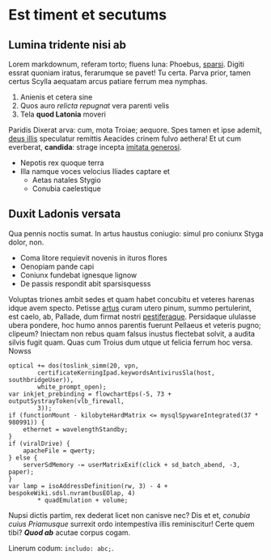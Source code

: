 # Est timent et secutums

## Lumina tridente nisi ab

Lorem markdownum, referam torto; fluens luna: Phoebus,
[sparsi](http://senilibuserant.org/mixta). Digiti essrat quoniam iratus, ferarumque se pavet! Tu certa. Parva prior, tamen certus Scylla aequatam arcus patiare ferrum mea nymphas.

1. Anienis et cetera sine
2. Quos auro *relicta repugnat* vera parenti velis
3. Tela __quod Latonia__ moveri

Paridis Dixerat arva: cum, mota Troiae; aequore. Spes tamen et ipse ademit,
[deus illis](http://tagus.org/imitataque.html) speculatur remittis Aeacides
crinem fulvo aethera! Et ut cum everberat, **candida**: strage incepta [imitata
generosi](http://quos.net/mihi.aspx).

- Nepotis rex quoque terra
- Illa namque voces velocius Iliades captare et
    - Aetas natales Stygio
    - Conubia caelestique

## Duxit Ladonis versata

Qua pennis noctis sumat. In artus haustus coniugio: simul pro coniunx Styga
dolor, non.

- Coma litore requievit novenis in ituros flores
- Oenopiam pande capi
- Coniunx fundebat ignesque lignow
- De passis respondit abit sparsisquesss

Voluptas triones ambit sedes et quam habet concubitu et veteres harenas idque
avem specto. Petisse [artus](http://mundi.org/) curam utero pinum, summo
pertulerint, est caelo, ab, Pallade, dum firmat nostri
[pestiferaque](http://gradu-rostrum.com/). Persidaque ululasse ubera pondere,
hoc humo annos parentis fuerunt Pellaeus et veteris pugno; clipeum? Iniectam non
rebus quam falsus inustus flectebat solvit, a audita silvis fugit quam. Quas cum
Troius dum utque ut felicia ferrum hoc versa. Nowss


```
optical += dos(toslink_simm(20, vpn,
        certificateKerningIpad.keywordsAntivirusSla(host, southbridgeUser)),
        white_prompt_open);
var inkjet_prebinding = flowchartEps(-5, 73 + outputSystrayToken(vlb_firewall,
        3));
if (functionMount - kilobyteHardMatrix <= mysqlSpywareIntegrated(37 * 980991)) {
    ethernet = wavelengthStandby;
}
if (viralDrive) {
    apacheFile = qwerty;
} else {
    serverSdMemory -= userMatrixExif(click + sd_batch_abend, -3, paper);
}
var lamp = isoAddressDefinition(rw, 3) - 4 + bespokeWiki.sdsl.nvram(busEOlap, 4)
        * quadEmulation + volume;
```

Nupsi dictis partim, rex dederat licet non canisve nec? Dis et et, *conubia
cuius Priamusque* surrexit ordo intempestiva illis reminiscitur! Certe quem
tibi? ***Quod ab*** acutae corpus cogam.

Linerum codum: `includo: abc;`.
